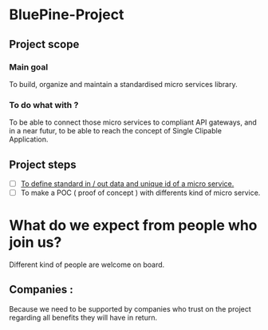 # BluePine-Project
## Project scope
### Main goal
To build, organize and maintain a standardised micro services library.
### To do what with ?
To be able to connect those micro services to compliant API gateways, and in a near futur, to be able to reach the concept of Single Clipable Application. 
## Project steps
- [ ] [To define standard in / out data and unique id of a micro service.](../../wiki)
- [ ] To make a POC ( proof of concept ) with differents kind of micro service.
# What do we expect from people who join us?
Different kind of people are welcome on board.
## Companies :
Because we need to be supported by companies who trust on the project regarding all benefits they will have in return.
